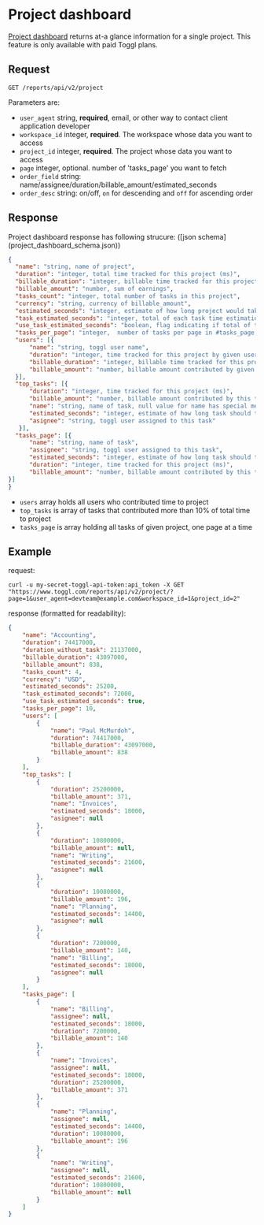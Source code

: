 # Project dashboard

[Project dashboard](https://support.toggl.com/en/articles/3167701-project-dashboard) returns at-a glance information for a single project. This feature is only available with paid Toggl plans.

## Request

`GET /reports/api/v2/project`
 
Parameters are:

* `user_agent` string, **required**, email, or other way to contact client 
   application developer
* `workspace_id` integer, **required**. The workspace whose data you want to
 access
* `project_id` integer, **required**. The project whose data you want to
 access
* `page` integer, optional.  number of 'tasks_page' you want to fetch
* `order_field` string: name/assignee/duration/billable_amount/estimated_seconds
* `order_desc` string:  on/off, `on` for descending and `off` for ascending 
order

## Response

Project dashboard response has following strucure: ([json schema]
(project_dashboard_schema.json))

```json
{
  "name": "string, name of project",
  "duration": "integer, total time tracked for this project (ms)",
  "billable_duration": "integer, billable time tracked for this project (ms)",
  "billable_amount": "number, sum of earnings",
  "tasks_count": "integer, total number of tasks in this project",
  "currency": "string, currency of billable_amount",
  "estimated_seconds": "integer, estimate of how long project would take in seconds",
  "task_estimated_seconds": "integer, total of each task time estimations in seconds",
  "use_task_estimated_seconds": "boolean, flag indicating if total of task time estimations (true) should be used as grand-estimate, for false value estimated_seconds should be used instead",
  "tasks_per_page": "integer,  number of tasks per page in #tasks_page, use together with #tasks_count to build pagination links",
  "users": [{  
      "name": "string, toggl user name",
      "duration": "integer, time tracked for this project by given user (ms)",
      "billable_duration": "integer, billable time tracked for this project by given user (ms)",
      "billable_amount": "number, billable amount contributed by given user"
  }],
  "top_tasks": [{
      "duration": "integer, time tracked for this project (ms)",
      "billable_amount": "number, billable amount contributed by this task",
      "name": "string, name of task, null value for name has special meaning - 'Sum of Others'",
      "estimated_seconds": "integer, estimate of how long task should take in seconds",
      "asignee": "string, toggl user assigned to this task"
   }],
  "tasks_page": [{
      "name": "string, name of task",
      "assignee": "string, toggl user assigned to this task",
      "estimated_seconds": "integer, estimate of how long task should take in seconds",
      "duration": "integer, time tracked for this project (ms)",
      "billable_amount": "number, billable amount contributed by this task"
}]
}
```

* `users` array holds all users who contributed time to project
* `top_tasks` is array of tasks that contributed more than 10% of total time
 to project
* `tasks_page` is array holding all tasks of given project, one page 
 at a time

## Example
 
request:
```shell
curl -u my-secret-toggl-api-token:api_token -X GET "https://www.toggl.com/reports/api/v2/project/?page=1&user_agent=devteam@example.com&workspace_id=1&project_id=2"
```

response (formatted for readability):
```json
{
    "name": "Accounting",
    "duration": 74417000,
    "duration_without_task": 21137000,
    "billable_duration": 43097000,
    "billable_amount": 838,
    "tasks_count": 4,
    "currency": "USD",
    "estimated_seconds": 25200,
    "task_estimated_seconds": 72000,
    "use_task_estimated_seconds": true,
    "tasks_per_page": 10,
    "users": [
        {
            "name": "Paul McMurdoh",
            "duration": 74417000,
            "billable_duration": 43097000,
            "billable_amount": 838
        }
    ],
    "top_tasks": [
        {
            "duration": 25200000,
            "billable_amount": 371,
            "name": "Invoices",
            "estimated_seconds": 18000,
            "asignee": null
        },
        {
            "duration": 10800000,
            "billable_amount": null,
            "name": "Writing",
            "estimated_seconds": 21600,
            "asignee": null
        },
        {
            "duration": 10080000,
            "billable_amount": 196,
            "name": "Planning",
            "estimated_seconds": 14400,
            "asignee": null
        },
        {
            "duration": 7200000,
            "billable_amount": 140,
            "name": "Billing",
            "estimated_seconds": 18000,
            "asignee": null
        }
    ],
    "tasks_page": [
        {
            "name": "Billing",
            "assignee": null,
            "estimated_seconds": 18000,
            "duration": 7200000,
            "billable_amount": 140
        },
        {
            "name": "Invoices",
            "assignee": null,
            "estimated_seconds": 18000,
            "duration": 25200000,
            "billable_amount": 371
        },
        {
            "name": "Planning",
            "assignee": null,
            "estimated_seconds": 14400,
            "duration": 10080000,
            "billable_amount": 196
        },
        {
            "name": "Writing",
            "assignee": null,
            "estimated_seconds": 21600,
            "duration": 10800000,
            "billable_amount": null
        }
    ]
}
```
